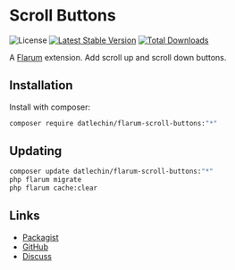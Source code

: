 # Scroll Buttons

![License](https://img.shields.io/badge/license-MIT-blue.svg) [![Latest Stable Version](https://img.shields.io/packagist/v/datlechin/flarum-scroll-buttons.svg)](https://packagist.org/packages/datlechin/flarum-scroll-buttons) [![Total Downloads](https://img.shields.io/packagist/dt/datlechin/flarum-scroll-buttons.svg)](https://packagist.org/packages/datlechin/flarum-scroll-buttons)

A [Flarum](http://flarum.org) extension. Add scroll up and scroll down buttons.

## Installation

Install with composer:

```sh
composer require datlechin/flarum-scroll-buttons:"*"
```

## Updating

```sh
composer update datlechin/flarum-scroll-buttons:"*"
php flarum migrate
php flarum cache:clear
```

## Links

- [Packagist](https://packagist.org/packages/datlechin/flarum-scroll-buttons)
- [GitHub](https://github.com/datlechin/flarum-scroll-buttons)
- [Discuss](https://discuss.flarum.org/d/PUT_DISCUSS_SLUG_HERE)
